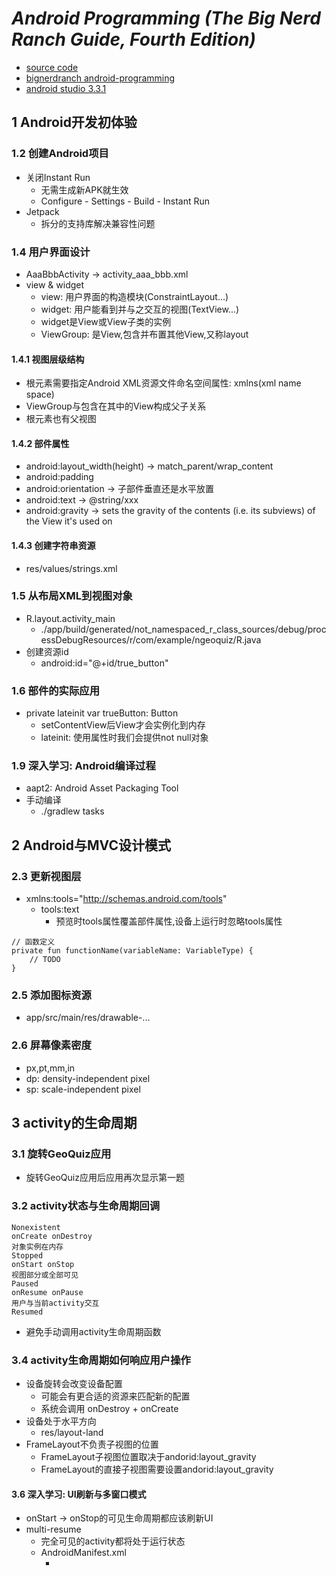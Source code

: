 *Android Programming (The Big Nerd Ranch Guide, Fourth Edition)*
=================================================================

- [source code](https://bignerdranch.com/solutions/AndroidProgramming4e.zip)
- [bignerdranch android-programming](https://forums.bignerdranch.com/c/android-programming-4th-edition/)
- [android studio 3.3.1](https://developer.android.com/studio/archive)

## 1 Android开发初体验

### 1.2 创建Android项目

- 关闭Instant Run
    - 无需生成新APK就生效
    - Configure - Settings - Build - Instant Run
- Jetpack
    - 拆分的支持库解决兼容性问题

### 1.4 用户界面设计

- AaaBbbActivity -> activity_aaa_bbb.xml
- view & widget
    - view: 用户界面的构造模块(ConstraintLayout...)
    - widget: 用户能看到并与之交互的视图(TextView...)
    - widget是View或View子类的实例
    - ViewGroup: 是View,包含并布置其他View,又称layout

#### 1.4.1 视图层级结构

- 根元素需要指定Android XML资源文件命名空间属性: xmlns(xml name space)
- ViewGroup与包含在其中的View构成父子关系
- 根元素也有父视图

#### 1.4.2 部件属性

- android:layout_width(height) -> match_parent/wrap_content
- android:padding
- android:orientation -> 子部件垂直还是水平放置
- android:text -> @string/xxx
- android:gravity -> sets the gravity of the contents (i.e. its subviews) of the View it's used on

#### 1.4.3 创建字符串资源

- res/values/strings.xml

### 1.5 从布局XML到视图对象

- R.layout.activity_main
    - ./app/build/generated/not_namespaced_r_class_sources/debug/processDebugResources/r/com/example/ngeoquiz/R.java
- 创建资源id
    - android:id="@+id/true_button"

### 1.6 部件的实际应用

- private lateinit var trueButton: Button
    - setContentView后View才会实例化到内存
    - lateinit: 使用属性时我们会提供not null对象

### 1.9 深入学习: Android编译过程

- aapt2: Android Asset Packaging Tool
- 手动编译
    - ./gradlew tasks

## 2 Android与MVC设计模式

### 2.3 更新视图层

- xmlns:tools="http://schemas.android.com/tools"
    - tools:text
        - 预览时tools属性覆盖部件属性,设备上运行时忽略tools属性

```
// 函数定义
private fun functionName(variableName: VariableType) {
    // TODO
}
```

### 2.5 添加图标资源

- app/src/main/res/drawable-...

### 2.6 屏幕像素密度

- px,pt,mm,in
- dp: density-independent pixel
- sp: scale-independent pixel

## 3 activity的生命周期

### 3.1 旋转GeoQuiz应用

- 旋转GeoQuiz应用后应用再次显示第一题

### 3.2 activity状态与生命周期回调

```
Nonexistent
onCreate onDestroy
对象实例在内存
Stopped
onStart onStop
视图部分或全部可见
Paused
onResume onPause
用户与当前activity交互
Resumed
```

- 避免手动调用activity生命周期函数

### 3.4 activity生命周期如何响应用户操作

- 设备旋转会改变设备配置
    - 可能会有更合适的资源来匹配新的配置
    - 系统会调用 onDestroy + onCreate
- 设备处于水平方向
    - res/layout-land
- FrameLayout不负责子视图的位置
    - FrameLayout子视图位置取决于andorid:layout_gravity
    - FrameLayout的直接子视图需要设置andorid:layout_gravity

#### 3.6 深入学习: UI刷新与多窗口模式

- onStart -> onStop的可见生命周期都应该刷新UI
- multi-resume
    - 完全可见的activity都将处于运行状态
    - AndroidManifest.xml
        - <meta-data android:name="andorid.allow_multiple_resumed_activities" android:value="true" />
